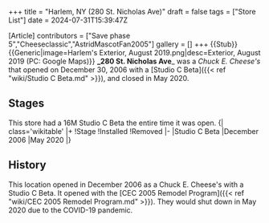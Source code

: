 +++
title = "Harlem, NY (280 St. Nicholas Ave)"
draft = false
tags = ["Store List"]
date = 2024-07-31T15:39:47Z

[Article]
contributors = ["Save phase 5","Cheeseclassic","AstridMascotFan2005"]
gallery = []
+++
{{Stub}}{{Generic|image=Harlem's Exterior, August 2019.png|desc=Exterior, August 2019 (PC: Google Maps)}}
**_280 St. Nicholas Ave**_ was a _Chuck E. Cheese's_ that opened on December 30, 2006 with a [Studio C Beta]({{< ref "wiki/Studio C Beta.md" >}}), and closed in May 2020.

## Stages ##
This store had a 16M Studio C Beta the entire time it was open.
{| class='wikitable'
|+
!Stage
!Installed
!Removed
|-
|Studio C Beta
|December 2006
|May 2020
|}

## History ##
This location opened in December 2006 as a Chuck E. Cheese's with a Studio C Beta. It opened with the [CEC 2005 Remodel Program]({{< ref "wiki/CEC 2005 Remodel Program.md" >}}). They would shut down in May 2020 due to the COVID-19 pandemic.